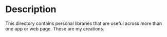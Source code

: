Description
=======

This directory contains personal libraries that are useful across more than one app or web page. These are my creations.